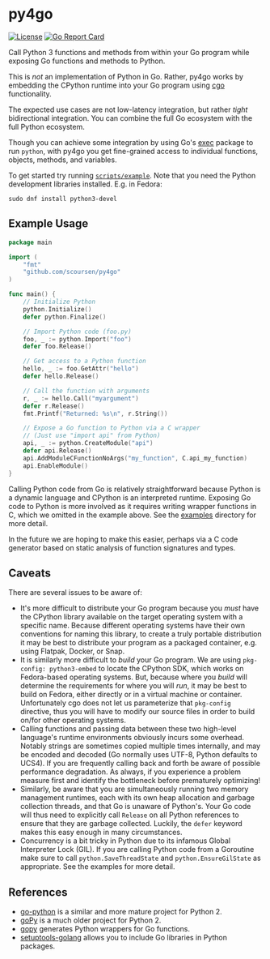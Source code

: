 py4go
=====

[![License](https://img.shields.io/badge/License-Apache%202.0-blue.svg)](https://opensource.org/licenses/Apache-2.0)
[![Go Report Card](https://goreportcard.com/badge/github.com/scoursen/py4go)](https://goreportcard.com/report/github.com/scoursen/py4go)

Call Python 3 functions and methods from within your Go program while exposing Go functions and
methods to Python.

This is *not* an implementation of Python in Go. Rather, py4go works by embedding the CPython
runtime into your Go program using [cgo](https://github.com/golang/go/wiki/cgo) functionality.

The expected use cases are not low-latency integration, but rather *tight* bidirectional
integration. You can combine the full Go ecosystem with the full Python ecosystem.

Though you can achieve some integration by using Go's [exec](https://pkg.go.dev/os/exec)
package to run `python`, with py4go you get fine-grained access to individual functions, objects,
methods, and variables.

To get started try running [`scripts/example`](scripts/example/). Note that you need the Python
development libraries installed. E.g. in Fedora:

    sudo dnf install python3-devel


Example Usage
-------------

```go
package main

import (
    "fmt"
    "github.com/scoursen/py4go"
)

func main() {
    // Initialize Python
    python.Initialize()
    defer python.Finalize()

    // Import Python code (foo.py)
    foo, _ := python.Import("foo")
    defer foo.Release()

    // Get access to a Python function
    hello, _ := foo.GetAttr("hello")
    defer hello.Release()

    // Call the function with arguments
    r, _ := hello.Call("myargument")
    defer r.Release()
    fmt.Printf("Returned: %s\n", r.String())

    // Expose a Go function to Python via a C wrapper
    // (Just use "import api" from Python)
    api, _ := python.CreateModule("api")
    defer api.Release()
    api.AddModuleCFunctionNoArgs("my_function", C.api_my_function)
    api.EnableModule()
}
```

Calling Python code from Go is relatively straightforward because Python is a dynamic language and
CPython is an interpreted runtime. Exposing Go code to Python is more involved as it requires writing
wrapper functions in C, which we omitted in the example above. See the [examples](examples/) directory
for more detail.

In the future we are hoping to make this easier, perhaps via a C code generator based on static
analysis of function signatures and types.


Caveats
-------

There are several issues to be aware of:

* It's more difficult to distribute your Go program because you *must* have the CPython library
  available on the target operating system with a specific name. Because different operating systems
  have their own conventions for naming this library, to create a truly portable distribution it may
  be best to distribute your program as a packaged container, e.g. using Flatpak, Docker, or Snap.
* It is similarly more difficult to *build* your Go program. We are using `pkg-config: python3-embed` to
  locate the CPython SDK, which works on Fedora-based operating systems. But, because where you
  *build* will determine the requirements for where you will *run*, it may be best to build on
  Fedora, either directly or in a virtual machine or container. Unfortunately cgo does not let us
  parameterize that `pkg-config` directive, thus you will have to modify our source files in order to
  build on/for other operating systems.
* Calling functions and passing data between these two high-level language's runtime environments
  obviously incurs some overhead. Notably strings are sometimes copied multiple times internally,
  and may be encoded and decoded (Go normally uses UTF-8, Python defaults to UCS4). If you are
  frequently calling back and forth be aware of possible performance degradation. As always, if you
  experience a problem measure first and identify the bottleneck before prematurely optimizing!
* Similarly, be aware that you are simultaneously running two memory management runtimes, each with
  its own heap allocation and garbage collection threads, and that Go is unaware of Python's. Your
  Go code will thus need to explicitly call `Release` on all Python references to ensure that they are
  garbage collected. Luckily, the `defer` keyword makes this easy enough in many circumstances.
* Concurrency is a bit tricky in Python due to its infamous Global Interpreter Lock (GIL). If
  you are calling Python code from a Goroutine make sure to call `python.SaveThreadState` and
  `python.EnsureGilState` as appropriate. See the examples for more detail.


References
----------

* [go-python](https://github.com/sbinet/go-python) is a similar and more mature project for Python
  2.
* [goPy](https://github.com/qur/gopy) is a much older project for Python 2.
* [gopy](https://github.com/go-python/gopy) generates Python wrappers for Go functions.
* [setuptools-golang](https://github.com/asottile/setuptools-golang) allows you to include Go
  libraries in Python packages.
